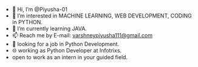 - 👋 Hi, I’m @Piyusha-01
- 👀 I’m interested in MACHINE LEARNING, WEB DEVELOPMENT, CODING in PYTHON.
- 🌱 I’m currently learning JAVA.
- 📫 Reach me by E-mail: varshneypiyusha111@gmail.com
- 👀 looking for a job in Python Development.
- 🌐 working as Python Developer at Infotrixs.
- open to work as an intern in your guided field.
<!---
Piyusha-01/Piyusha-01 is a ✨ special ✨ repository because its `README.md` (this file) appears on your GitHub profile.
You can click the Preview link to take a look at your changes.
--->
